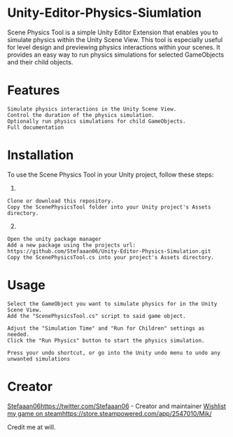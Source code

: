 # Unity-Editor-Physics-Siumlation

Scene Physics Tool is a simple Unity Editor Extension that enables you to simulate physics within the Unity Scene View. This tool is especially useful for level design and previewing physics interactions within your scenes. It provides an easy way to run physics simulations for selected GameObjects and their child objects.
# Features
    Simulate physics interactions in the Unity Scene View.
    Control the duration of the physics simulation.
    Optionally run physics simulations for child GameObjects.
    Full documentation

# Installation
    
To use the Scene Physics Tool in your Unity project, follow these steps:

1.    

    Clone or download this repository.
    Copy the ScenePhysicsTool folder into your Unity project's Assets directory.
2.    

    Open the unity package manager
    Add a new package using the projects url: https://github.com/Stefaaan06/Unity-Editor-Physics-Simulation.git
    Copy the ScenePhysicsTool.cs into your project's Assets directory.

# Usage
    Select the GameObject you want to simulate physics for in the Unity Scene View.
    Add the "ScenePhysicsTool.cs" script to said game object.
    
    Adjust the "Simulation Time" and "Run for Children" settings as needed.
    Click the "Run Physics" button to start the physics simulation.

    Press your undo shortcut, or go into the Unity undo menu to undo any unwanted simulations

# Creator
[Stefaaan06](https://twitter.com/Stefaaan06)https://twitter.com/Stefaaan06 - Creator and maintainer
[Wishlist my game on steam](https://store.steampowered.com/app/2547010/Mik/)https://store.steampowered.com/app/2547010/Mik/

Credit me at will.
